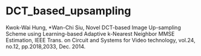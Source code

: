 # DCT_based_upsampling
Kwok-Wai Hung, *Wan-Chi Siu, Novel DCT-based Image Up-sampling Scheme using Learning-based Adaptive k-Nearest Neighbor MMSE Estimation, IEEE Trans. on Circuit and Systems for Video technology, vol.24, no.12, pp.2018,2033, Dec. 2014.
